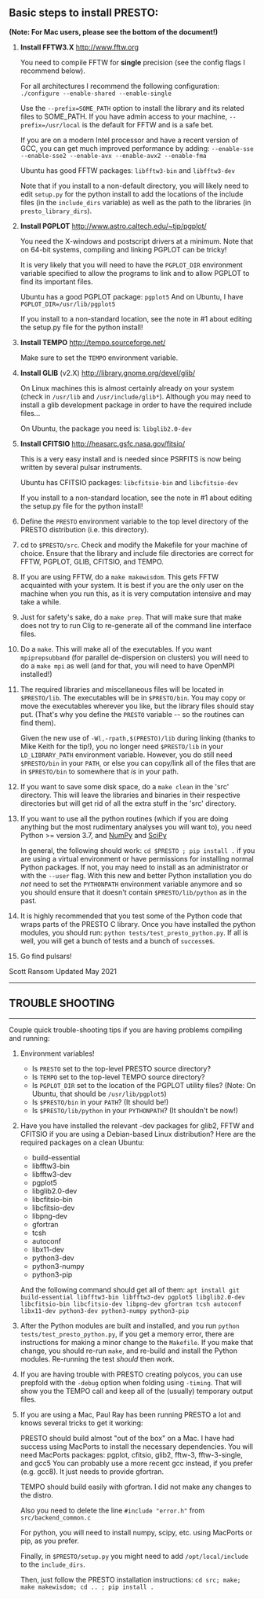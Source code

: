 ## Basic steps to install PRESTO:

**(Note:  For Mac users, please see the bottom of the document!)**

1.  **Install FFTW3.X**
    http://www.fftw.org

    You need to compile FFTW for **single** precision (see the config flags I
    recommend below).

    For all architectures I recommend the following configuration: `./configure
    --enable-shared --enable-single`

    Use the `--prefix=SOME_PATH` option to install the library and its related
    files to SOME_PATH. If you have admin access to your machine,
    `--prefix=/usr/local` is the default for FFTW and is a safe bet.

    If you are on a modern Intel processor and have a recent version of GCC, you
    can get much improved performance by adding: `--enable-sse --enable-sse2
    --enable-avx --enable-avx2 --enable-fma`

    Ubuntu has good FFTW packages: `libfftw3-bin` and `libfftw3-dev`

    Note that if you install to a non-default directory, you will likely need to
    edit `setup.py` for the python install to add the locations of the include
    files (in the `include_dirs` variable) as well as the path to the libraries
    (in `presto_library_dirs`).

2.  **Install PGPLOT**
    http://www.astro.caltech.edu/~tjp/pgplot/

    You need the X-windows and postscript drivers at a minimum. Note that on
    64-bit systems, compiling and linking PGPLOT can be tricky!

    It is very likely that you will need to have the `PGPLOT_DIR` environment
    variable specified to allow the programs to link and to allow PGPLOT to find
    its important files.

    Ubuntu has a good PGPLOT package: `pgplot5`
    And on Ubuntu, I have `PGPLOT_DIR=/usr/lib/pgplot5`

    If you install to a non-standard location, see the note in #1
    about editing the setup.py file for the python install!

3.  **Install TEMPO**
    http://tempo.sourceforge.net/

    Make sure to set the `TEMPO` environment variable.

4.  **Install GLIB** (v2.X)
    http://library.gnome.org/devel/glib/
    
    On Linux machines this is almost certainly already on your system (check in
    `/usr/lib` and `/usr/include/glib*`). Although you may need to install a
    glib development package in order to have the required include files...

    On Ubuntu, the package you need is: `libglib2.0-dev`

5.  **Install CFITSIO**
    http://heasarc.gsfc.nasa.gov/fitsio/

    This is a very easy install and is needed since PSRFITS is now being written
    by several pulsar instruments.

    Ubuntu has CFITSIO packages: `libcfitsio-bin` and `libcfitsio-dev`

    If you install to a non-standard location, see the note in #1 about editing
    the setup.py file for the python install!

6.  Define the `PRESTO` environment variable to the top level directory of the
    PRESTO distribution (i.e. this directory).

7.  cd to `$PRESTO/src`.  Check and modify the Makefile for your machine of
    choice.  Ensure that the library and include file directories are correct
    for FFTW, PGPLOT, GLIB, CFITSIO, and TEMPO.

8.  If you are using FFTW, do a `make makewisdom`.  This gets FFTW acquainted
    with your system.  It is best if you are the only user on the machine when
    you run this, as it is very computation intensive and may take a while.

9.  Just for safety's sake, do a `make prep`.  That will make sure that make
    does not try to run Clig to re-generate all of the command line interface
    files.

10.  Do a `make`.  This will make all of the executables.  If you want
     `mpiprepsubband` (for parallel de-dispersion on clusters) you will need to
     do a `make mpi` as well (and for that, you will need to have OpenMPI
     installed!)

11.  The required libraries and miscellaneous files will be located in
     `$PRESTO/lib`.  The executables will be in `$PRESTO/bin`. You may copy or
     move the executables wherever you like, but the library files should stay
     put.  (That's why you define the `PRESTO` variable -- so the routines can
     find them).

     Given the new use of `-Wl,-rpath,$(PRESTO)/lib` during linking (thanks to
     Mike Keith for the tip!), you no longer need `$PRESTO/lib` in your
     `LD_LIBRARY_PATH` environment variable. However, you do still need
     `$PRESTO/bin` in your `PATH`, or else you can copy/link all of the files
     that are in `$PRESTO/bin` to somewhere that *is* in your path.

12.  If you want to save some disk space, do a `make clean` in the 'src'
     directory.  This will leave the libraries and binaries in their respective
     directories but will get rid of all the extra stuff in the 'src' directory.

13.  If you want to use all the python routines (which if you are doing anything
     but the most rudimentary analyses you will want to), you need Python >=
     version 3.7, and [NumPy](http://www.numpy.org) and
     [SciPy](http://www.scipy.org)
     
     In general, the following should work: `cd $PRESTO ; pip install .` if you
     are using a virtual environment or have permissions for installing normal
     Python packages.  If not, you may need to install as an administrator or
     with the `--user` flag.  With this new and better Python installation you
     do *not* need to set the `PYTHONPATH` environment variable anymore and so
     you should ensure that it doesn't contain `$PRESTO/lib/python` as in the
     past.

14.  It is highly recommended that you test some of the Python code that wraps
     parts of the PRESTO C library.  Once you have installed the python modules,
     you should run: `python tests/test_presto_python.py`.  If all is well, you
     will get a bunch of tests and a bunch of `success`es.

15.  Go find pulsars!

Scott Ransom
Updated May 2021

-----------------------------------------------------------------

## TROUBLE SHOOTING
--------------------

Couple quick trouble-shooting tips if you are having problems compiling and
running:

1. Environment variables!
   - Is `PRESTO` set to the top-level PRESTO source directory?
   - Is `TEMPO` set to the top-level TEMPO source directory?
   - Is `PGPLOT_DIR` set to the location of the PGPLOT utility files?
     (Note: On Ubuntu, that should be `/usr/lib/pgplot5`)
   - Is `$PRESTO/bin` in your `PATH`? (It should be!)
   - Is `$PRESTO/lib/python` in your `PYTHONPATH`? (It shouldn't be now!)

2. Have you have installed the relevant -dev packages for glib2, FFTW and
   CFITSIO if you are using a Debian-based Linux distribution? Here are the
   required packages on a clean Ubuntu:
   - build-essential
   - libfftw3-bin
   - libfftw3-dev
   - pgplot5
   - libglib2.0-dev
   - libcfitsio-bin
   - libcfitsio-dev
   - libpng-dev
   - gfortran
   - tcsh
   - autoconf
   - libx11-dev
   - python3-dev
   - python3-numpy
   - python3-pip
   
   And the following command should get all of them: `apt install git
   build-essential libfftw3-bin libfftw3-dev pgplot5 libglib2.0-dev
   libcfitsio-bin libcfitsio-dev libpng-dev gfortran tcsh autoconf libx11-dev
   python3-dev python3-numpy python3-pip`

3. After the Python modules are built and installed, and you run `python
   tests/test_presto_python.py`, if you get a memory error, there are
   instructions for making a minor change to the `Makefile`.  If you make that
   change, you should re-run `make`, and re-build and install the Python
   modules.  Re-running the test *should* then work.

4. If you are having trouble with PRESTO creating polycos, you can use prepfold
   with the `-debug` option when folding using `-timing`. That will show you the
   TEMPO call and keep all of the (usually) temporary output files.

5. If you are using a Mac, Paul Ray has been running PRESTO a lot and knows
   several tricks to get it working:

   PRESTO should build almost "out of the box" on a Mac. I have had
   success using MacPorts to install the necessary dependencies. You
   will need MacPorts packages: pgplot, cfitsio, glib2, fftw-3,
   fftw-3-single, and gcc5 You can probably use a more recent gcc
   instead, if you prefer (e.g. gcc8).  It just needs to provide
   gfortran.

   TEMPO should build easily with gfortran. I did not make any changes
   to the distro.

   Also you need to delete the line `#include "error.h"` from
   `src/backend_common.c`

   For python, you will need to install numpy, scipy, etc. using
   MacPorts or pip, as you prefer.

   Finally, in `$PRESTO/setup.py` you might need to add
   `/opt/local/include` to the `include_dirs`.

   Then, just follow the PRESTO installation instructions:
   `cd src; make; make makewisdom; cd .. ; pip install .`
